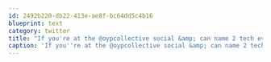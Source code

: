 ```yaml
---
id: 2492b220-db22-413e-ae8f-bc64dd5c4b16
blueprint: text
category: twitter
title: "If you're at the @oypcollective social &amp; can name 2 tech events by @okdg or @digitalokanagan, I have free @dropbox space for you"
caption: 'If you''re at the @oypcollective social &amp; can name 2 tech events by <span class="username username_linked">@<a href="https://twitter.com/okdg" title="OKDG">okdg</a></span> or <span class="username username_linked">@<a href="https://twitter.com/digitalokanagan" title="Digital Okanagan">digitalokanagan</a></span>, I have free @dropbox space for you'
---
```

